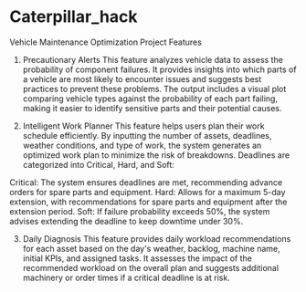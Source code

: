 # Caterpillar_hack
Vehicle Maintenance Optimization Project
Features
1. Precautionary Alerts
This feature analyzes vehicle data to assess the probability of component failures. It provides insights into which parts of a vehicle are most likely to encounter issues and suggests best practices to prevent these problems. The output includes a visual plot comparing vehicle types against the probability of each part failing, making it easier to identify sensitive parts and their potential causes.

2. Intelligent Work Planner
This feature helps users plan their work schedule efficiently. By inputting the number of assets, deadlines, weather conditions, and type of work, the system generates an optimized work plan to minimize the risk of breakdowns. Deadlines are categorized into Critical, Hard, and Soft:

Critical: The system ensures deadlines are met, recommending advance orders for spare parts and equipment.
Hard: Allows for a maximum 5-day extension, with recommendations for spare parts and equipment after the extension period.
Soft: If failure probability exceeds 50%, the system advises extending the deadline to keep downtime under 30%.

3. Daily Diagnosis
This feature provides daily workload recommendations for each asset based on the day's weather, backlog, machine name, initial KPIs, and assigned tasks. It assesses the impact of the recommended workload on the overall plan and suggests additional machinery or order times if a critical deadline is at risk.

